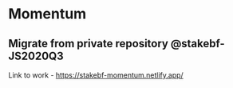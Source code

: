 # Momentum

## Migrate from private repository @stakebf-JS2020Q3

Link to work - https://stakebf-momentum.netlify.app/
